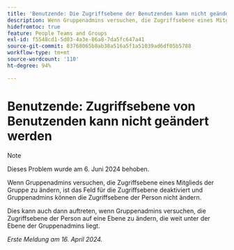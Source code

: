 ```yaml
---
title: 'Benutzende: Die Zugriffsebene der Benutzenden kann nicht geändert werden'
description: Wenn Gruppenadmins versuchen, die Zugriffsebene eines Mitglieds der Gruppe zu ändern, ist das Feld für die Zugriffsebene deaktiviert und Gruppenadmins können die Zugriffsebene der Person nicht ändern.
hidefromtoc: true
feature: People Teams and Groups
exl-id: f5548cd1-5d03-4a3e-86a8-7da5fc647a41
source-git-commit: 83768065b8ab38a516a5f1a51039ad6df05b5788
workflow-type: tm+mt
source-wordcount: '110'
ht-degree: 94%

---
```


# Benutzende: Zugriffsebene von Benutzenden kann nicht geändert werden

>[!NOTE]
>
>Dieses Problem wurde am 6. Juni 2024 behoben.


Wenn Gruppenadmins versuchen, die Zugriffsebene eines Mitglieds der Gruppe zu ändern, ist das Feld für die Zugriffsebene deaktiviert und Gruppenadmins können die Zugriffsebene der Person nicht ändern.

Dies kann auch dann auftreten, wenn Gruppenadmins versuchen, die Zugriffsebene der Person auf eine Ebene zu ändern, die weit unter der Ebene der Gruppenadmins liegt.

_Erste Meldung am 16. April 2024._
